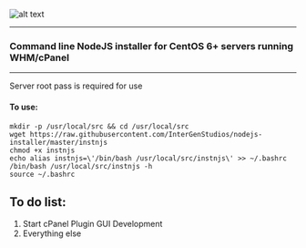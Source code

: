 ![alt text](https://intergenstudios.com/Downloads/njs_inst.png "NodeJS Installer")

---

### Command line NodeJS installer for CentOS 6+ servers running WHM/cPanel
---

Server root pass is required for use

#### To use:

```
mkdir -p /usr/local/src && cd /usr/local/src
wget https://raw.githubusercontent.com/InterGenStudios/nodejs-installer/master/instnjs
chmod +x instnjs
echo alias instnjs=\'/bin/bash /usr/local/src/instnjs\' >> ~/.bashrc
/bin/bash /usr/local/src/instnjs -h
source ~/.bashrc
```



To do list:
---
  1. Start cPanel Plugin GUI Development
  2. Everything else
